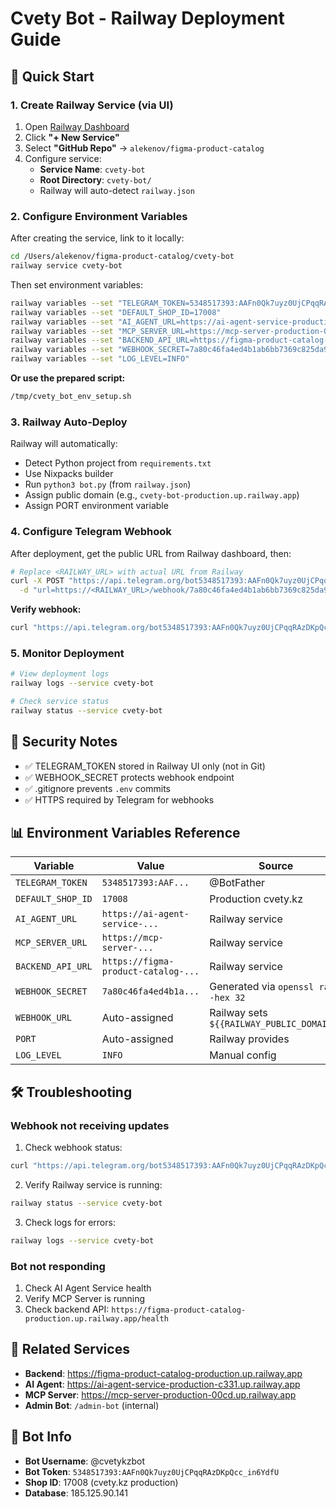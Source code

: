 # Cvety Bot - Railway Deployment Guide

## 🎯 Quick Start

### 1. Create Railway Service (via UI)

1. Open [Railway Dashboard](https://railway.app/project/positive-exploration)
2. Click **"+ New Service"**
3. Select **"GitHub Repo"** → `alekenov/figma-product-catalog`
4. Configure service:
   - **Service Name**: `cvety-bot`
   - **Root Directory**: `cvety-bot/`
   - Railway will auto-detect `railway.json`

### 2. Configure Environment Variables

After creating the service, link to it locally:

```bash
cd /Users/alekenov/figma-product-catalog/cvety-bot
railway service cvety-bot
```

Then set environment variables:

```bash
railway variables --set "TELEGRAM_TOKEN=5348517393:AAFn0Qk7uyz0UjCPqqRAzDKpQcc_in6YdfU"
railway variables --set "DEFAULT_SHOP_ID=17008"
railway variables --set "AI_AGENT_URL=https://ai-agent-service-production-c331.up.railway.app"
railway variables --set "MCP_SERVER_URL=https://mcp-server-production-00cd.up.railway.app"
railway variables --set "BACKEND_API_URL=https://figma-product-catalog-production.up.railway.app/api/v1"
railway variables --set "WEBHOOK_SECRET=7a80c46fa4ed4b1ab6bb7369c825da9b01a8a6766083c9cc75a0dc9442719e2e"
railway variables --set "LOG_LEVEL=INFO"
```

**Or use the prepared script:**

```bash
/tmp/cvety_bot_env_setup.sh
```

### 3. Railway Auto-Deploy

Railway will automatically:
- Detect Python project from `requirements.txt`
- Use Nixpacks builder
- Run `python3 bot.py` (from `railway.json`)
- Assign public domain (e.g., `cvety-bot-production.up.railway.app`)
- Assign PORT environment variable

### 4. Configure Telegram Webhook

After deployment, get the public URL from Railway dashboard, then:

```bash
# Replace <RAILWAY_URL> with actual URL from Railway
curl -X POST "https://api.telegram.org/bot5348517393:AAFn0Qk7uyz0UjCPqqRAzDKpQcc_in6YdfU/setWebhook" \
  -d "url=https://<RAILWAY_URL>/webhook/7a80c46fa4ed4b1ab6bb7369c825da9b01a8a6766083c9cc75a0dc9442719e2e"
```

**Verify webhook:**

```bash
curl "https://api.telegram.org/bot5348517393:AAFn0Qk7uyz0UjCPqqRAzDKpQcc_in6YdfU/getWebhookInfo"
```

### 5. Monitor Deployment

```bash
# View deployment logs
railway logs --service cvety-bot

# Check service status
railway status --service cvety-bot
```

## 🔐 Security Notes

- ✅ TELEGRAM_TOKEN stored in Railway UI only (not in Git)
- ✅ WEBHOOK_SECRET protects webhook endpoint
- ✅ .gitignore prevents `.env` commits
- ✅ HTTPS required by Telegram for webhooks

## 📊 Environment Variables Reference

| Variable | Value | Source |
|----------|-------|--------|
| `TELEGRAM_TOKEN` | `5348517393:AAF...` | @BotFather |
| `DEFAULT_SHOP_ID` | `17008` | Production cvety.kz |
| `AI_AGENT_URL` | `https://ai-agent-service-...` | Railway service |
| `MCP_SERVER_URL` | `https://mcp-server-...` | Railway service |
| `BACKEND_API_URL` | `https://figma-product-catalog-...` | Railway service |
| `WEBHOOK_SECRET` | `7a80c46fa4ed4b1a...` | Generated via `openssl rand -hex 32` |
| `WEBHOOK_URL` | Auto-assigned | Railway sets `${{RAILWAY_PUBLIC_DOMAIN}}` |
| `PORT` | Auto-assigned | Railway provides |
| `LOG_LEVEL` | `INFO` | Manual config |

## 🛠️ Troubleshooting

### Webhook not receiving updates

1. Check webhook status:
```bash
curl "https://api.telegram.org/bot5348517393:AAFn0Qk7uyz0UjCPqqRAzDKpQcc_in6YdfU/getWebhookInfo"
```

2. Verify Railway service is running:
```bash
railway status --service cvety-bot
```

3. Check logs for errors:
```bash
railway logs --service cvety-bot
```

### Bot not responding

1. Check AI Agent Service health
2. Verify MCP Server is running
3. Check backend API: `https://figma-product-catalog-production.up.railway.app/health`

## 🔗 Related Services

- **Backend**: https://figma-product-catalog-production.up.railway.app
- **AI Agent**: https://ai-agent-service-production-c331.up.railway.app
- **MCP Server**: https://mcp-server-production-00cd.up.railway.app
- **Admin Bot**: `/admin-bot` (internal)

## 📝 Bot Info

- **Bot Username**: @cvetykzbot
- **Bot Token**: `5348517393:AAFn0Qk7uyz0UjCPqqRAzDKpQcc_in6YdfU`
- **Shop ID**: 17008 (cvety.kz production)
- **Database**: 185.125.90.141
